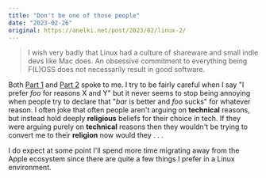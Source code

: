 ```yaml
---
title: "Don't be one of those people"
date: "2023-02-26"
original: https://anelki.net/post/2023/02/linux-2/
---
```


> I wish very badly that Linux had a culture of shareware and small indie devs like Mac does. An obsessive commitment to everything being F(L)OSS does not necessarily result in good software.

Both [Part 1](https://anelki.net/post/2023/02/linux/) and [Part 2](https://anelki.net/post/2023/02/linux-2/) spoke to me. I try to be fairly careful when I say "I prefer _foo_ for reasons X and Y" but it never seems to stop being annoying when people try to declare that "_bar_ is better and _foo_ sucks" for whatever reason. I often joke that often people aren't arguing on **technical** reasons, but instead hold deeply **religious** beliefs for their choice in tech. If they were arguing purely on **technical** reasons then they wouldn't be trying to convert me to their **religion** now would they . . .

I do expect at some point I'll spend more time migrating away from the Apple ecosystem since there are quite a few things I prefer in a Linux environment.
